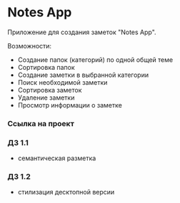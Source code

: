 # Notes App

Приложение для создания заметок "Notes App".

Возможности:
- Создание папок (категорий) по одной общей теме
- Сортировка папок
- Создание заметки в выбранной категории
- Поиск необходимой заметки
- Сортировка заметок
- Удаление заметки
- Просмотр информации о заметке

### Ссылка на проект

### ДЗ 1.1
- семантическая разметка

### ДЗ 1.2
- стилизация десктопной версии
